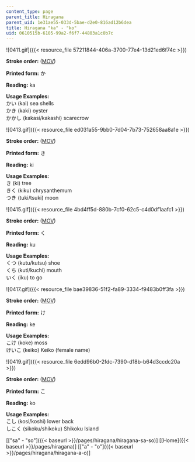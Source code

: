 ```yaml
---
content_type: page
parent_title: Hiragana
parent_uid: 1e31ae55-033d-5bae-d2e0-816ad12b6dea
title: Hiragana "ka" - "ko"
uid: 0610515b-6105-99a2-f6f7-44803a1c0b7c
---
```


![0411.gif]({{< resource_file 57211844-406a-3700-77e4-13d21ed6f74c >}})

**Stroke order:** ([MOV](http://www.archive.org/download/MITRES21F.01S10_HIRAGANA_CHARACTERS/0411.mov))

**Printed form:** か

**Reading:** ka

**Usage Examples:**  
かい (kai) sea shells  
かき (kaki) oyster  
かかし (kakasi/kakashi) scarecrow

![0413.gif]({{< resource_file ed031a55-9bb0-7d04-7b73-752658aa8a1e >}})

**Stroke order:** ([MOV](http://www.archive.org/download/MITRES21F.01S10_HIRAGANA_CHARACTERS/0413.mov))

**Printed form:** き

**Reading:** ki

**Usage Examples:**  
き (ki) tree  
きく (kiku) chrysanthemum  
つき (tuki/tsuki) moon

![0415.gif]({{< resource_file 4bd4ff5d-880b-7cf0-62c5-c4d0df1aafc1 >}})

**Stroke order:** ([MOV](http://www.archive.org/download/MITRES21F.01S10_HIRAGANA_CHARACTERS/0415.mov))

**Printed form:** く

**Reading:** ku

**Usage Examples:**  
くつ (kutu/kutsu) shoe  
くち (kuti/kuchi) mouth  
いく (iku) to go

![0417.gif]({{< resource_file bae39836-51f2-fa89-3334-f9483b0ff3fa >}})

**Stroke order:** ([MOV](http://www.archive.org/download/MITRES21F.01S10_HIRAGANA_CHARACTERS/0417.mov))

**Printed form:** け

**Reading:** ke

**Usage Examples:**  
こけ (koke) moss  
けいこ (keiko) Keiko (female name)

![0419.gif]({{< resource_file 6edd96b0-2fdc-7390-d18b-b64d3ccdc20a >}})

**Stroke order:** ([MOV](http://www.archive.org/download/MITRES21F.01S10_HIRAGANA_CHARACTERS/0419.mov))

**Printed form:** こ

**Reading:** ko

**Usage Examples:**  
こし (kosi/koshi) lower back  
しこく (sikoku/shikoku) Shikoku Island

  
\[["sa" - "so"]({{< baseurl >}}/pages/hiragana/hiragana-sa-so)\] \[[Home]({{< baseurl >}}/pages/hiragana)\] \[["a" - "o"]({{< baseurl >}}/pages/hiragana/hiragana-a-o)\]